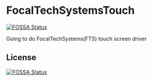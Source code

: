 # FocalTechSystemsTouch
[![FOSSA Status](https://app.fossa.io/api/projects/git%2Bgithub.com%2FNekokeCore%2FFocalTechSystemsTouch.svg?type=shield)](https://app.fossa.io/projects/git%2Bgithub.com%2FNekokeCore%2FFocalTechSystemsTouch?ref=badge_shield)

Going to do FocalTechSystems(FTS) touch screen driver


## License
[![FOSSA Status](https://app.fossa.io/api/projects/git%2Bgithub.com%2FNekokeCore%2FFocalTechSystemsTouch.svg?type=large)](https://app.fossa.io/projects/git%2Bgithub.com%2FNekokeCore%2FFocalTechSystemsTouch?ref=badge_large)